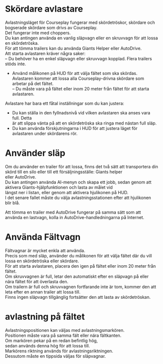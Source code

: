 # Skördare avlastare

  
Avlastningsläget för Courseplay fungerar med skördetröskor, skördare och bogserade skördare som drivs av Courseplay.  
Det fungerar inte med choppers.  
Du kan antingen använda en vanlig släpvagn eller en skruvvagn för att lossa en skördetröska.  
För att tömma trailers kan du använda Giants Helper eller AutoDrive.  
Att starta avlastaren kräver några saker:  
– Du behöver ha en enkel släpvagn eller skruvvagn kopplad. Flera trailers stöds inte.  
- Använd målikonen på HUD för att välja fältet som ska skördas. Avlastaren kommer att lossa alla Courseplay-drivna skördare som arbetar på det fältet.  
– Du måste vara på fältet eller inom 20 meter från fältet för att starta avlastaren.  
  
Avlastare har bara ett fåtal inställningar som du kan justera:  
- Du kan ställa in den fyllnadsnivå vid vilken avlastaren ska anses vara full. Detta  
är att slippa vänta på att en skördetröska ska ringa med nästan full släp.  
- Du kan använda förskjutningarna i HUD för att justera läget för avlastaren under skördarens rör.  
  


# Använder släp  
Om du använder en trailer för att lossa, finns det två sätt att transportera din skörd till en silo eller till ett försäljningsställe: Giants helper  
eller AutoDrive.  
Du kan antingen använda AI-menyn och skapa ett jobb, sedan genom att aktivera Giants-hjälpfunktionen och lasta av målet vid  
längst ner i listan, eller genom att aktivera hjulikonen på HUD.  
I det senare fallet måste du välja avlastningsstationen efter att hjulikonen blir blå.  
  
Att tömma en trailer med AutoDrive fungerar på samma sätt som att använda en lastvagn, kolla in AutoDrive-handledningarna på Internet.  


# Använda Fältvagn  
Fältvagnar är mycket enkla att använda.  
Precis som med släp, använder du målikonen för att välja fältet där du vill lossa en skördetröska eller skördare.  
För att starta avlastaren, placera den igen på fältet eller inom 20 meter från fältet.  
Om skruvvagnen är full, letar den automatiskt efter en släpvagn på eller nära fältet för att överlasta den.  
Om trailern är full och skruvvagnen fortfarande inte är tom, kommer den att leta efter en annan trailer att lossa till.  
Finns ingen släpvagn tillgänglig fortsätter den att lasta av skördetröskan.  


# avlastning på fältet  
Avlastningspositionen kan väljas med avlastningsmarkören.  
Positionen måste vara på samma fält eller nära fältkanten.  
Om markören pekar på en redan befintlig hög,  
sedan används denna hög för att lossa till.  
Markörens riktning används för avlastningsriktningen.  
Dessutom måste en tippsida väljas för släpvagnar.  


